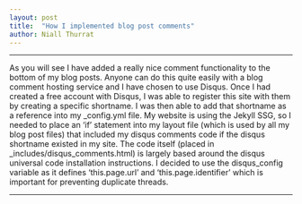 ```yaml
---
layout: post
title:  "How I implemented blog post comments"
author: Niall Thurrat
---
```


***
As you will see I have added a really nice comment functionality to the bottom of my blog posts. Anyone can do this quite easily with a blog comment hosting service and I have chosen to use Disqus.  Once I had created a free account with Disqus, I was able to register this site with them by creating a specific shortname.  I was then able to add that shortname as a reference into my _config.yml file.  My website is using the Jekyll SSG, so I needed to place an ‘if’ statement into my layout file (which is used by all my blog post files) that included my disqus comments code if the disqus shortname existed in my site. The code itself (placed in _includes/disqus_comments.html) is largely based around the disqus universal code installation instructions.  I decided to use the disqus_config variable as it defines ‘this.page.url’ and ‘this.page.identifier’ which is important for preventing duplicate threads.
***